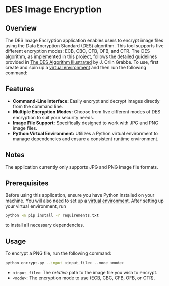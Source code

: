 # DES Image Encryption

## Overview

The DES Image Encryption application enables users to encrypt image files using the Data Encryption Standard (DES) algorithm. This tool supports five different encryption modes: ECB, CBC, CFB, OFB, and CTR. The DES algorithm, as implemented in this project, follows the detailed guidelines provided in [The DES Algorithm Illustrated](https://page.math.tu-berlin.de/~kant/teaching/hess/krypto-ws2006/des.htm) by J. Orlin Grabbe. To use, first create and spin up a [virtual environment](https://docs.python.org/3/library/venv.html) and then run the following command:

## Features

- **Command-Line Interface:** Easily encrypt and decrypt images directly from the command line.
- **Multiple Encryption Modes:** Choose from five different modes of DES encryption to suit your security needs.
- **Image File Support:** Specifically designed to work with JPG and PNG image files.
- **Python Virtual Environment:** Utilizes a Python virtual environment to manage dependencies and ensure a consistent runtime environment.

## Notes

The application currently only supports JPG and PNG image file formats.

## Prerequisites

Before using this application, ensure you have Python installed on your machine. You will also need to set up a [virtual environment](https://docs.python.org/3/library/venv.html). After setting up your virtual environment, run

```bash
python -m pip install -r requirements.txt
```

to install all necessary dependencies.

## Usage

To encrypt a PNG file, run the following command:

```bash
python encrypt.py --input <input_file> --mode <mode>
```

- `<input_file>`: The *relative* path to the image file you wish to encrypt.
- `<mode>`: The encryption mode to use (ECB, CBC, CFB, OFB, or CTR).
